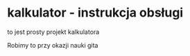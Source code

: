 # kalkulator - instrukcja obsługi

to jest prosty projekt kalkulatora

Robimy to przy okazji nauki gita